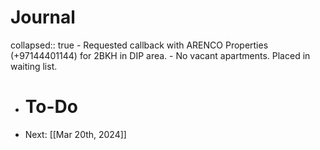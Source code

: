 # Journal
collapsed:: true
	- Requested callback with ARENCO Properties (+97144401144) for 2BKH in DIP area.
		- No vacant apartments. Placed in waiting list.
- # To-Do
- Next: [[Mar 20th, 2024]]